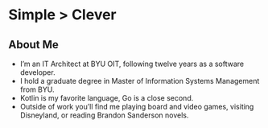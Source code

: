 # Simple > Clever

## About Me
* I’m an IT Architect at BYU OIT, following twelve years as a software developer.
* I hold a graduate degree in Master of Information Systems Management from BYU.
* Kotlin is my favorite language, Go is a close second.
* Outside of work you’ll find me playing board and video games, visiting Disneyland, or reading Brandon Sanderson novels.
